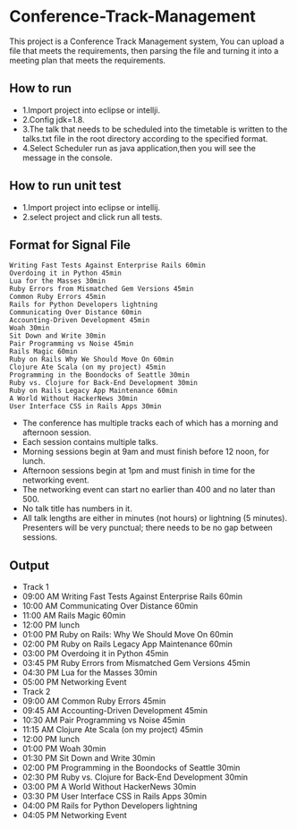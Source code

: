 # Conference-Track-Management
This project is a Conference Track Management system, You can upload a file that meets the requirements, then parsing the file and turning it into a meeting plan that meets the requirements.

## How to run 
- 1.Import project into eclipse or intellji.
- 2.Config jdk=1.8.
- 3.The talk that needs to be scheduled into the timetable is written to the talks.txt file in the root directory 
    according to the specified format.
- 4.Select Scheduler run as java application,then you will see the message in the console.

## How to run unit test
- 1.Import project into eclipse or intellij.
- 2.select project and click run all tests.

## Format for Signal File

    Writing Fast Tests Against Enterprise Rails 60min
    Overdoing it in Python 45min
    Lua for the Masses 30min
    Ruby Errors from Mismatched Gem Versions 45min
    Common Ruby Errors 45min
    Rails for Python Developers lightning
    Communicating Over Distance 60min
    Accounting-Driven Development 45min
    Woah 30min
    Sit Down and Write 30min
    Pair Programming vs Noise 45min
    Rails Magic 60min
    Ruby on Rails Why We Should Move On 60min
    Clojure Ate Scala (on my project) 45min
    Programming in the Boondocks of Seattle 30min
    Ruby vs. Clojure for Back-End Development 30min
    Ruby on Rails Legacy App Maintenance 60min
    A World Without HackerNews 30min
    User Interface CSS in Rails Apps 30min
      
 *  The conference has multiple tracks each of which has a morning and afternoon session.
 *  Each session contains multiple talks.
 *  Morning sessions begin at 9am and must finish before 12 noon, for lunch.
 *  Afternoon sessions begin at 1pm and must finish in time for the networking event.
 *  The networking event can start no earlier than 400 and no later than 500.
 *  No talk title has numbers in it.
 *  All talk lengths are either in minutes (not hours) or lightning (5 minutes).
 Presenters will be very punctual; there needs to be no gap between sessions.

## Output

- Track 1
- 09:00 AM Writing Fast Tests Against Enterprise Rails 60min
- 10:00 AM Communicating Over Distance 60min
- 11:00 AM Rails Magic 60min
- 12:00 PM lunch
- 01:00 PM Ruby on Rails: Why We Should Move On 60min
- 02:00 PM Ruby on Rails Legacy App Maintenance 60min
- 03:00 PM Overdoing it in Python 45min
- 03:45 PM Ruby Errors from Mismatched Gem Versions 45min
- 04:30 PM Lua for the Masses 30min
- 05:00 PM Networking Event 
- Track 2
- 09:00 AM Common Ruby Errors 45min
- 09:45 AM Accounting-Driven Development 45min
- 10:30 AM Pair Programming vs Noise 45min
- 11:15 AM Clojure Ate Scala (on my project) 45min
- 12:00 PM lunch
- 01:00 PM Woah 30min
- 01:30 PM Sit Down and Write 30min
- 02:00 PM Programming in the Boondocks of Seattle 30min
- 02:30 PM Ruby vs. Clojure for Back-End Development 30min
- 03:00 PM A World Without HackerNews 30min
- 03:30 PM User Interface CSS in Rails Apps 30min
- 04:00 PM Rails for Python Developers lightning
- 04:05 PM Networking Event 

